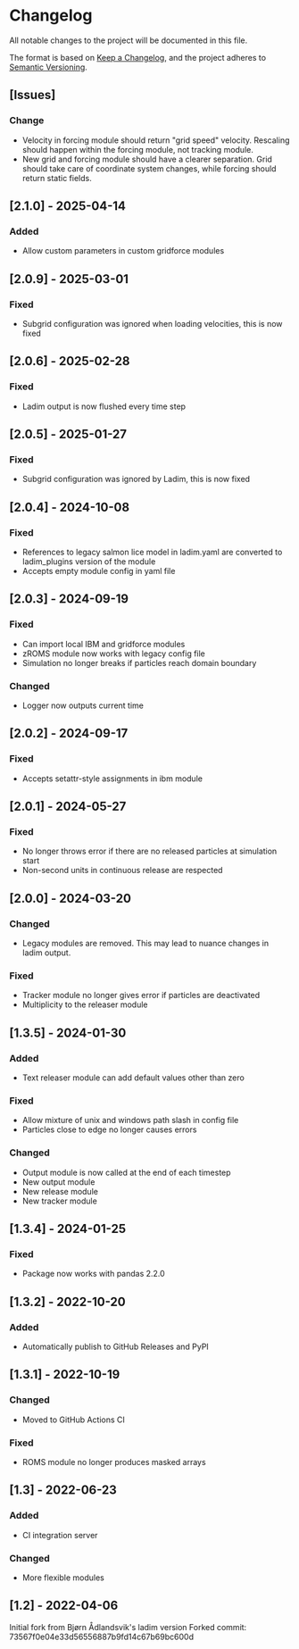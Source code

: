 # Changelog

All notable changes to the project will be documented in this file.

The format is based on [Keep a Changelog](https://keepachangelog.com/en/1.0.0/),
and the project adheres to [Semantic Versioning](https://semver.org/spec/v2.0.0.html).

## [Issues]
### Change
- Velocity in forcing module should return "grid speed" velocity. Rescaling
  should happen within the forcing module, not tracking module.
- New grid and forcing module should have a clearer separation. Grid should
  take care of coordinate system changes, while forcing should return static
  fields.


## [2.1.0] - 2025-04-14
### Added
- Allow custom parameters in custom gridforce modules


## [2.0.9] - 2025-03-01
### Fixed
- Subgrid configuration was ignored when loading velocities, this is now fixed


## [2.0.6] - 2025-02-28
### Fixed
- Ladim output is now flushed every time step


## [2.0.5] - 2025-01-27
### Fixed
- Subgrid configuration was ignored by Ladim, this is now fixed


## [2.0.4] - 2024-10-08
### Fixed
- References to legacy salmon lice model in ladim.yaml are
  converted to ladim_plugins version of the module
- Accepts empty module config in yaml file


## [2.0.3] - 2024-09-19
### Fixed
- Can import local IBM and gridforce modules
- zROMS module now works with legacy config file
- Simulation no longer breaks if particles reach domain boundary
### Changed
- Logger now outputs current time


## [2.0.2] - 2024-09-17
### Fixed
- Accepts setattr-style assignments in ibm module


## [2.0.1] - 2024-05-27
### Fixed
- No longer throws error if there are no released particles at simulation start
- Non-second units in continuous release are respected

## [2.0.0] - 2024-03-20
### Changed
- Legacy modules are removed. This may lead to nuance changes in ladim output.
### Fixed
- Tracker module no longer gives error if particles are deactivated
- Multiplicity to the releaser module


## [1.3.5] - 2024-01-30 
### Added
- Text releaser module can add default values other than zero
### Fixed
- Allow mixture of unix and windows path slash in config file
- Particles close to edge no longer causes errors
### Changed
- Output module is now called at the end of each timestep
- New output module
- New release module
- New tracker module


## [1.3.4] - 2024-01-25
### Fixed
- Package now works with pandas 2.2.0


## [1.3.2] - 2022-10-20
### Added
- Automatically publish to GitHub Releases and PyPI


## [1.3.1] - 2022-10-19
### Changed
- Moved to GitHub Actions CI
### Fixed
- ROMS module no longer produces masked arrays


## [1.3] - 2022-06-23
### Added
- CI integration server
### Changed
- More flexible modules


## [1.2] - 2022-04-06


Initial fork from Bjørn Ådlandsvik's ladim version
Forked commit: 73567f0e04e33d56556887b9fd14c67b69bc600d
